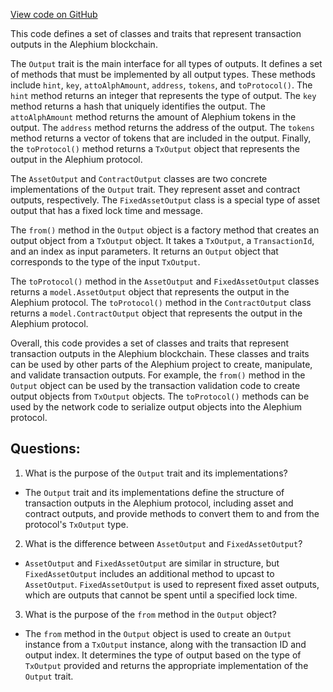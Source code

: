 [View code on GitHub](https://github.com/oxygenium/oxygenium/api/src/main/scala/org/oxygenium/api/model/Output.scala)

This code defines a set of classes and traits that represent transaction outputs in the Alephium blockchain. 

The `Output` trait is the main interface for all types of outputs. It defines a set of methods that must be implemented by all output types. These methods include `hint`, `key`, `attoAlphAmount`, `address`, `tokens`, and `toProtocol()`. The `hint` method returns an integer that represents the type of output. The `key` method returns a hash that uniquely identifies the output. The `attoAlphAmount` method returns the amount of Alephium tokens in the output. The `address` method returns the address of the output. The `tokens` method returns a vector of tokens that are included in the output. Finally, the `toProtocol()` method returns a `TxOutput` object that represents the output in the Alephium protocol.

The `AssetOutput` and `ContractOutput` classes are two concrete implementations of the `Output` trait. They represent asset and contract outputs, respectively. The `FixedAssetOutput` class is a special type of asset output that has a fixed lock time and message. 

The `from()` method in the `Output` object is a factory method that creates an output object from a `TxOutput` object. It takes a `TxOutput`, a `TransactionId`, and an index as input parameters. It returns an `Output` object that corresponds to the type of the input `TxOutput`.

The `toProtocol()` method in the `AssetOutput` and `FixedAssetOutput` classes returns a `model.AssetOutput` object that represents the output in the Alephium protocol. The `toProtocol()` method in the `ContractOutput` class returns a `model.ContractOutput` object that represents the output in the Alephium protocol.

Overall, this code provides a set of classes and traits that represent transaction outputs in the Alephium blockchain. These classes and traits can be used by other parts of the Alephium project to create, manipulate, and validate transaction outputs. For example, the `from()` method in the `Output` object can be used by the transaction validation code to create output objects from `TxOutput` objects. The `toProtocol()` methods can be used by the network code to serialize output objects into the Alephium protocol.
## Questions: 
 1. What is the purpose of the `Output` trait and its implementations?
- The `Output` trait and its implementations define the structure of transaction outputs in the Alephium protocol, including asset and contract outputs, and provide methods to convert them to and from the protocol's `TxOutput` type.

2. What is the difference between `AssetOutput` and `FixedAssetOutput`?
- `AssetOutput` and `FixedAssetOutput` are similar in structure, but `FixedAssetOutput` includes an additional method to upcast to `AssetOutput`. `FixedAssetOutput` is used to represent fixed asset outputs, which are outputs that cannot be spent until a specified lock time.

3. What is the purpose of the `from` method in the `Output` object?
- The `from` method in the `Output` object is used to create an `Output` instance from a `TxOutput` instance, along with the transaction ID and output index. It determines the type of output based on the type of `TxOutput` provided and returns the appropriate implementation of the `Output` trait.